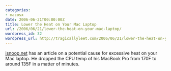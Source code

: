 ```yaml
---
categories:
- macosx
date: 2006-06-21T00:00:00Z
title: Lower the Heat on Your Mac Laptop
url: /2006/06/21/lower-the-heat-on-your-mac-laptop/
wordpress_id: 32
wordpress_url: http://tragicallyleet.com/2006/06/21/lower-the-heat-on-your-mac-laptop/
---
```


[isnoop.net](http://isnoop.net/blog/2006/06/19/preventing-an-osx-log-file-meltdown/) has an article on a potential cause for excessive heat on your Mac laptop.  He dropped the CPU temp of his MacBook Pro from 170F to around 135F in a matter of minutes.
